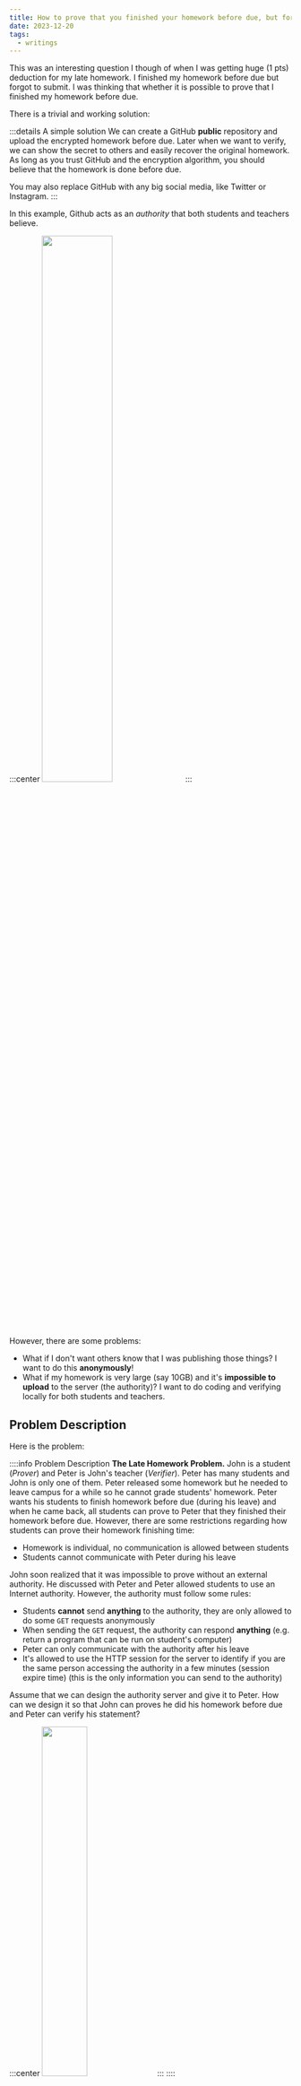 ```yaml
---
title: How to prove that you finished your homework before due, but forgot to submit?
date: 2023-12-20
tags:
  - writings
---
```


This was an interesting question I though of when I was getting huge (1 pts) deduction for my late homework. I finished my homework before due but forgot to submit. I was thinking that whether it is possible to prove that I finished my homework before due.

There is a trivial and working solution:

:::details A simple solution
We can create a GitHub **public** repository and upload the encrypted homework before due. Later when we want to verify, we can show the secret to others and easily recover the original homework. As long as you trust GitHub and the encryption algorithm, you should believe that the homework is done before due.

You may also replace GitHub with any big social media, like Twitter or Instagram.
:::

In this example, Github acts as an *authority* that both students and teachers believe.

:::center
<img src="../svg/authority2.png" width="50%"/>
:::

However, there are some problems:

- What if I don't want others know that I was publishing those things? I want to do this **anonymously**!
- What if my homework is very large (say 10GB) and it's **impossible to upload** to the server (the authority)? I want to do coding and verifying locally for both students and teachers.

## Problem Description

Here is the problem:

::::info Problem Description
**The Late Homework Problem.** John is a student (*Prover*) and Peter is John's teacher (*Verifier*). Peter has many students and John is only one of them. Peter released some homework but he needed to leave campus for a while so he cannot grade students' homework. Peter wants his students to finish homework before due (during his leave) and when he came back, all students can prove to Peter that they finished their homework before due. However, there are some restrictions regarding how students can prove their homework finishing time:

- Homework is individual, no communication is allowed between students
- Students cannot communicate with Peter during his leave

John soon realized that it was impossible to prove without an external authority. He discussed with Peter and Peter allowed students to use an Internet authority. However, the authority must follow some rules:

- Students **cannot** send **anything** to the authority, they are only allowed to do some `GET` requests anonymously
- When sending the `GET` request, the authority can respond **anything** (e.g. return a program that can be run on student's computer)
- Peter can only communicate with the authority after his leave
- It's allowed to use the HTTP session for the server to identify if you are the same person accessing the authority in a few minutes (session expire time) (this is the only information you can send to the authority)

Assume that we can design the authority server and give it to Peter. How can we design it so that John can proves he did his homework before due and Peter can verify his statement?

:::center
<img src="../svg/authority1.png" width="40%"/>
:::
::::
